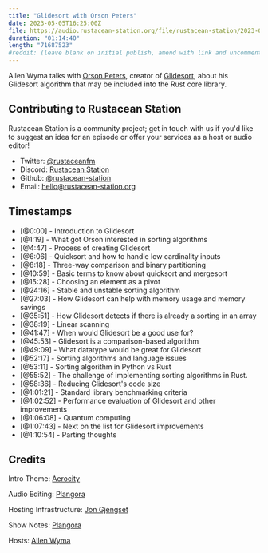 ```yaml
---
title: "Glidesort with Orson Peters"
date: 2023-05-05T16:25:00Z
file: https://audio.rustacean-station.org/file/rustacean-station/2023-05-05-orson-peters.mp3
duration: "01:14:40"
length: "71687523"
#reddit: (leave blank on initial publish, amend with link and uncomment this line after Reddit thread has been posted)
---
```


Allen Wyma talks with [Orson Peters](https://orlp.net/), creator of [Glidesort](https://github.com/orlp/glidesort), about his Glidesort algorithm that may be included into the Rust core library.

## Contributing to Rustacean Station

Rustacean Station is a community project; get in touch with us if you'd like to suggest an idea for an episode or offer your services as a host or audio editor!

- Twitter: [@rustaceanfm](https://twitter.com/rustaceanfm)
- Discord: [Rustacean Station](https://discord.gg/cHc3Gyc)
- Github: [@rustacean-station](https://github.com/rustacean-station/)
- Email: [hello@rustacean-station.org](mailto:hello@rustacean-station.org)

## Timestamps

- [@0:00] - Introduction to Glidesort
- [@1:19] - What got Orson interested in sorting algorithms
- [@4:47] - Process of creating Glidesort
- [@6:06] - Quicksort and how to handle low cardinality inputs
- [@8:18] - Three-way comparison and binary partitioning
- [@10:59] - Basic terms to know about quicksort and mergesort
- [@15:28] - Choosing an element as a pivot
- [@24:16] - Stable and unstable sorting algorithm
- [@27:03] - How Glidesort can help with memory usage and memory savings
- [@35:51] - How Glidesort detects if there is already a sorting in an array
- [@38:19] - Linear scanning
- [@41:47] - When would Glidesort be a good use for?
- [@45:53] - Glidesort is a comparison-based algorithm
- [@49:09] - What datatype would be great for Glidesort
- [@52:17] - Sorting algorithms and language issues
- [@53:11] - Sorting algorithm in Python vs Rust
- [@55:52] - The challenge of implementing sorting algorithms in Rust.
- [@58:36] - Reducing Glidesort's code size
- [@1:01:21] - Standard library benchmarking criteria
- [@1:02:52] - Performance evaluation of Glidesort and other improvements
- [@1:06:08] - Quantum computing
- [@1:07:43] - Next on the list for Glidesort improvements
- [@1:10:54] - Parting thoughts

## Credits

Intro Theme: [Aerocity](https://twitter.com/AerocityMusic)

Audio Editing: [Plangora](https://twitter.com/plangora)

Hosting Infrastructure: [Jon Gjengset](https://twitter.com/jonhoo/)

Show Notes: [Plangora](https://twitter.com/plangora)

Hosts: [Allen Wyma](https://twitter.com/allenwyma)
